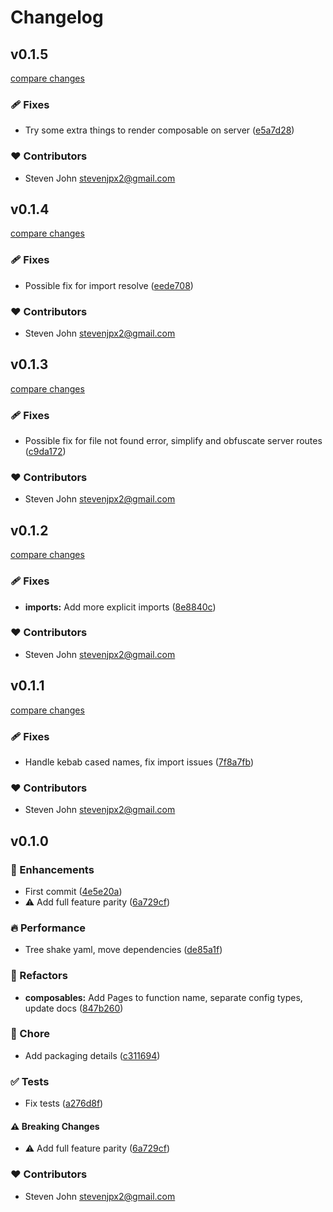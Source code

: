 # Changelog


## v0.1.5

[compare changes](https://github.com/StevenJPx2/nuxt-pagescms/compare/v0.1.4...v0.1.5)

### 🩹 Fixes

- Try some extra things to render composable on server ([e5a7d28](https://github.com/StevenJPx2/nuxt-pagescms/commit/e5a7d28))

### ❤️ Contributors

- Steven John <stevenjpx2@gmail.com>

## v0.1.4

[compare changes](https://github.com/StevenJPx2/nuxt-pagescms/compare/v0.1.3...v0.1.4)

### 🩹 Fixes

- Possible fix for import resolve ([eede708](https://github.com/StevenJPx2/nuxt-pagescms/commit/eede708))

### ❤️ Contributors

- Steven John <stevenjpx2@gmail.com>

## v0.1.3

[compare changes](https://github.com/StevenJPx2/nuxt-pagescms/compare/v0.1.2...v0.1.3)

### 🩹 Fixes

- Possible fix for file not found error, simplify and obfuscate server routes ([c9da172](https://github.com/StevenJPx2/nuxt-pagescms/commit/c9da172))

### ❤️ Contributors

- Steven John <stevenjpx2@gmail.com>

## v0.1.2

[compare changes](https://github.com/StevenJPx2/nuxt-pagescms/compare/v0.1.1...v0.1.2)

### 🩹 Fixes

- **imports:** Add more explicit imports ([8e8840c](https://github.com/StevenJPx2/nuxt-pagescms/commit/8e8840c))

### ❤️ Contributors

- Steven John <stevenjpx2@gmail.com>

## v0.1.1

[compare changes](https://github.com/StevenJPx2/nuxt-pagescms/compare/v0.1.0...v0.1.1)

### 🩹 Fixes

- Handle kebab cased names, fix import issues ([7f8a7fb](https://github.com/StevenJPx2/nuxt-pagescms/commit/7f8a7fb))

### ❤️ Contributors

- Steven John <stevenjpx2@gmail.com>

## v0.1.0


### 🚀 Enhancements

- First commit ([4e5e20a](https://github.com/StevenJPx2/nuxt-pagescms/commit/4e5e20a))
- ⚠️  Add full feature parity ([6a729cf](https://github.com/StevenJPx2/nuxt-pagescms/commit/6a729cf))

### 🔥 Performance

- Tree shake yaml, move dependencies ([de85a1f](https://github.com/StevenJPx2/nuxt-pagescms/commit/de85a1f))

### 💅 Refactors

- **composables:** Add Pages to function name, separate config types, update docs ([847b260](https://github.com/StevenJPx2/nuxt-pagescms/commit/847b260))

### 🏡 Chore

- Add packaging details ([c311694](https://github.com/StevenJPx2/nuxt-pagescms/commit/c311694))

### ✅ Tests

- Fix tests ([a276d8f](https://github.com/StevenJPx2/nuxt-pagescms/commit/a276d8f))

#### ⚠️ Breaking Changes

- ⚠️  Add full feature parity ([6a729cf](https://github.com/StevenJPx2/nuxt-pagescms/commit/6a729cf))

### ❤️ Contributors

- Steven John <stevenjpx2@gmail.com>

